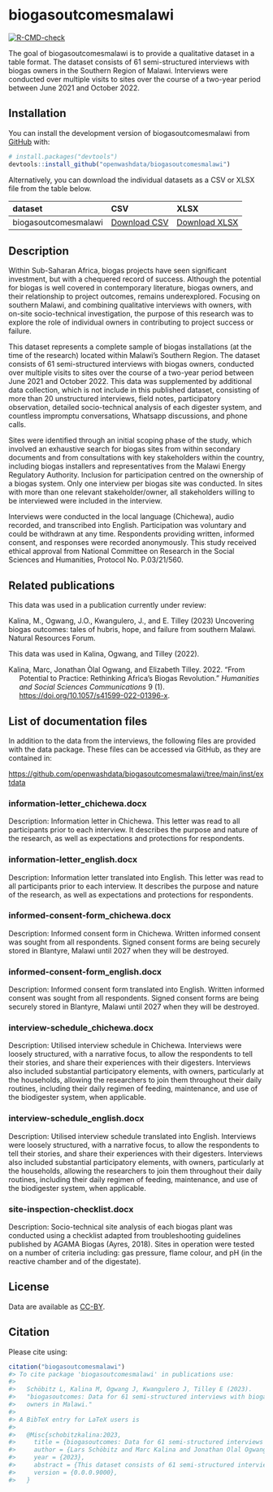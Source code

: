 
<!-- README.md is generated from README.Rmd. Please edit that file -->

# biogasoutcomesmalawi

<!-- badges: start -->

[![R-CMD-check](https://github.com/Global-Health-Engineering/biogasoutcomes/actions/workflows/R-CMD-check.yaml/badge.svg)](https://github.com/Global-Health-Engineering/biogasoutcomes/actions/workflows/R-CMD-check.yaml)

<!-- badges: end -->

The goal of biogasoutcomesmalawi is to provide a qualitative dataset in
a table format. The dataset consists of 61 semi-structured interviews
with biogas owners in the Southern Region of Malawi. Interviews were
conducted over multiple visits to sites over the course of a two-year
period between June 2021 and October 2022.

## Installation

You can install the development version of biogasoutcomesmalawi from
[GitHub](https://github.com/) with:

``` r
# install.packages("devtools")
devtools::install_github("openwashdata/biogasoutcomesmalawi")
```

Alternatively, you can download the individual datasets as a CSV or XLSX
file from the table below.

| dataset              | CSV                                                                                                                 | XLSX                                                                                                                  |
|:---------------------|:--------------------------------------------------------------------------------------------------------------------|:----------------------------------------------------------------------------------------------------------------------|
| biogasoutcomesmalawi | [Download CSV](https://github.com/openwashdata/biogasoutcomesmalawi/raw/main/inst/extdata/biogasoutcomesmalawi.csv) | [Download XLSX](https://github.com/openwashdata/biogasoutcomesmalawi/raw/main/inst/extdata/biogasoutcomesmalawi.xlsx) |

## Description

Within Sub-Saharan Africa, biogas projects have seen significant
investment, but with a chequered record of success. Although the
potential for biogas is well covered in contemporary literature, biogas
owners, and their relationship to project outcomes, remains
underexplored. Focusing on southern Malawi, and combining qualitative
interviews with owners, with on-site socio-technical investigation, the
purpose of this research was to explore the role of individual owners in
contributing to project success or failure.

This dataset represents a complete sample of biogas installations (at
the time of the research) located within Malawi’s Southern Region. The
dataset consists of 61 semi-structured interviews with biogas owners,
conducted over multiple visits to sites over the course of a two-year
period between June 2021 and October 2022. This data was supplemented by
additional data collection, which is not include in this published
dataset, consisting of more than 20 unstructured interviews, field
notes, participatory observation, detailed socio-technical analysis of
each digester system, and countless impromptu conversations, Whatsapp
discussions, and phone calls.

Sites were identified through an initial scoping phase of the study,
which involved an exhaustive search for biogas sites from within
secondary documents and from consultations with key stakeholders within
the country, including biogas installers and representatives from the
Malawi Energy Regulatory Authority. Inclusion for participation centred
on the ownership of a biogas system. Only one interview per biogas site
was conducted. In sites with more than one relevant stakeholder/owner,
all stakeholders willing to be interviewed were included in the
interview.

Interviews were conducted in the local language (Chichewa), audio
recorded, and transcribed into English. Participation was voluntary and
could be withdrawn at any time. Respondents providing written, informed
consent, and responses were recorded anonymously. This study received
ethical approval from National Committee on Research in the Social
Sciences and Humanities, Protocol No. P.03/21/560.

## Related publications

This data was used in a publication currently under review:

Kalina, M., Ogwang, J.O., Kwangulero, J., and E. Tilley (2023)
Uncovering biogas outcomes: tales of hubris, hope, and failure from
southern Malawi. Natural Resources Forum.

This data was used in Kalina, Ogwang, and Tilley (2022).

<div id="refs" class="references csl-bib-body hanging-indent">

<div id="ref-kalina2022" class="csl-entry">

Kalina, Marc, Jonathan Òlal Ogwang, and Elizabeth Tilley. 2022. “From
Potential to Practice: Rethinking Africa’s Biogas Revolution.”
*Humanities and Social Sciences Communications* 9 (1).
<https://doi.org/10.1057/s41599-022-01396-x>.

</div>

</div>

## List of documentation files

In addition to the data from the interviews, the following files are
provided with the data package. These files can be accessed via GitHub,
as they are contained in:

<https://github.com/openwashdata/biogasoutcomesmalawi/tree/main/inst/extdata>

### information-letter_chichewa.docx

Description: Information letter in Chichewa. This letter was read to all
participants prior to each interview. It describes the purpose and
nature of the research, as well as expectations and protections for
respondents.

### information-letter_english.docx

Description: Information letter translated into English. This letter was
read to all participants prior to each interview. It describes the
purpose and nature of the research, as well as expectations and
protections for respondents.

### informed-consent-form_chichewa.docx

Description: Informed consent form in Chichewa. Written informed consent
was sought from all respondents. Signed consent forms are being securely
stored in Blantyre, Malawi until 2027 when they will be destroyed.

### informed-consent-form_english.docx

Description: Informed consent form translated into English. Written
informed consent was sought from all respondents. Signed consent forms
are being securely stored in Blantyre, Malawi until 2027 when they will
be destroyed.

### interview-schedule_chichewa.docx

Description: Utilised interview schedule in Chichewa. Interviews were
loosely structured, with a narrative focus, to allow the respondents to
tell their stories, and share their experiences with their digesters.
Interviews also included substantial participatory elements, with
owners, particularly at the households, allowing the researchers to join
them throughout their daily routines, including their daily regimen of
feeding, maintenance, and use of the biodigester system, when
applicable.

### interview-schedule_english.docx

Description: Utilised interview schedule translated into English.
Interviews were loosely structured, with a narrative focus, to allow the
respondents to tell their stories, and share their experiences with
their digesters. Interviews also included substantial participatory
elements, with owners, particularly at the households, allowing the
researchers to join them throughout their daily routines, including
their daily regimen of feeding, maintenance, and use of the biodigester
system, when applicable.

### site-inspection-checklist.docx

Description: Socio-technical site analysis of each biogas plant was
conducted using a checklist adapted from troubleshooting guidelines
published by AGAMA Biogas (Ayres, 2018). Sites in operation were tested
on a number of criteria including: gas pressure, flame colour, and pH
(in the reactive chamber and of the digestate).

## License

Data are available as
[CC-BY](https://github.com/openwashdata/biogasoutcomesmalawi/blob/main/LICENSE.md).

## Citation

Please cite using:

``` r
citation("biogasoutcomesmalawi")
#> To cite package 'biogasoutcomesmalawi' in publications use:
#> 
#>   Schöbitz L, Kalina M, Ogwang J, Kwangulero J, Tilley E (2023).
#>   "biogasoutcomes: Data for 61 semi-structured interviews with biogas
#>   owners in Malawi."
#> 
#> A BibTeX entry for LaTeX users is
#> 
#>   @Misc{schobitzkalina:2023,
#>     title = {biogasoutcomes: Data for 61 semi-structured interviews with biogas owners in Malawi},
#>     author = {Lars Schöbitz and Marc Kalina and Jonathan Olal Ogwang and Jonathan Kwangulero and Elizabeth Tilley},
#>     year = {2023},
#>     abstract = {This dataset consists of 61 semi-structured interviews with biogas owners in the Southern Region of Malawi. Interviews were conducted over multiple visits to sites over the course of a two-year period between June 2021 and October 2022.},
#>     version = {0.0.0.9000},
#>   }
```
